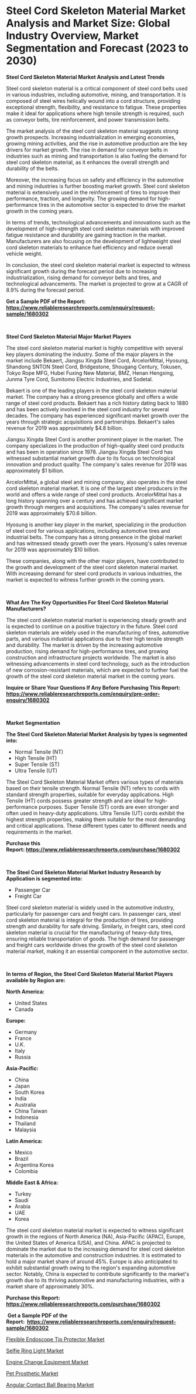 <p><h1>Steel Cord Skeleton Material Market Analysis and Market Size: Global Industry Overview, Market Segmentation and Forecast (2023 to 2030)</h1></p><p><strong>Steel Cord Skeleton Material Market Analysis and Latest Trends</strong></p>
<p><p>Steel cord skeleton material is a critical component of steel cord belts used in various industries, including automotive, mining, and transportation. It is composed of steel wires helically wound into a cord structure, providing exceptional strength, flexibility, and resistance to fatigue. These properties make it ideal for applications where high tensile strength is required, such as conveyor belts, tire reinforcement, and power transmission belts.</p><p>The market analysis of the steel cord skeleton material suggests strong growth prospects. Increasing industrialization in emerging economies, growing mining activities, and the rise in automotive production are the key drivers for market growth. The rise in demand for conveyor belts in industries such as mining and transportation is also fueling the demand for steel cord skeleton material, as it enhances the overall strength and durability of the belts.</p><p>Moreover, the increasing focus on safety and efficiency in the automotive and mining industries is further boosting market growth. Steel cord skeleton material is extensively used in the reinforcement of tires to improve their performance, traction, and longevity. The growing demand for high-performance tires in the automotive sector is expected to drive the market growth in the coming years.</p><p>In terms of trends, technological advancements and innovations such as the development of high-strength steel cord skeleton materials with improved fatigue resistance and durability are gaining traction in the market. Manufacturers are also focusing on the development of lightweight steel cord skeleton materials to enhance fuel efficiency and reduce overall vehicle weight.</p><p>In conclusion, the steel cord skeleton material market is expected to witness significant growth during the forecast period due to increasing industrialization, rising demand for conveyor belts and tires, and technological advancements. The market is projected to grow at a CAGR of 8.9% during the forecast period.</p></p>
<p><strong>Get a Sample PDF of the Report:&nbsp; <a href="https://www.reliableresearchreports.com/enquiry/request-sample/1680302">https://www.reliableresearchreports.com/enquiry/request-sample/1680302</a></strong></p>
<p>&nbsp;</p>
<p><strong>Steel Cord Skeleton Material Major Market Players</strong></p>
<p><p>The steel cord skeleton material market is highly competitive with several key players dominating the industry. Some of the major players in the market include Bekaert, Jiangsu Xingda Steel Cord, ArcelorMittal, Hyosung, Shandong SNTON Steel Cord, Bridgestone, Shougang Century, Tokusen, Tokyo Rope MFG, Hubei Fuxing New Material, BMZ, Henan Hengxing, Junma Tyre Cord, Sumitomo Electric Industries, and Sodetal.</p><p>Bekaert is one of the leading players in the steel cord skeleton material market. The company has a strong presence globally and offers a wide range of steel cord products. Bekaert has a rich history dating back to 1880 and has been actively involved in the steel cord industry for several decades. The company has experienced significant market growth over the years through strategic acquisitions and partnerships. Bekaert's sales revenue for 2019 was approximately $4.8 billion.</p><p>Jiangsu Xingda Steel Cord is another prominent player in the market. The company specializes in the production of high-quality steel cord products and has been in operation since 1978. Jiangsu Xingda Steel Cord has witnessed substantial market growth due to its focus on technological innovation and product quality. The company's sales revenue for 2019 was approximately $1 billion.</p><p>ArcelorMittal, a global steel and mining company, also operates in the steel cord skeleton material market. It is one of the largest steel producers in the world and offers a wide range of steel cord products. ArcelorMittal has a long history spanning over a century and has achieved significant market growth through mergers and acquisitions. The company's sales revenue for 2019 was approximately $70.6 billion.</p><p>Hyosung is another key player in the market, specializing in the production of steel cord for various applications, including automotive tires and industrial belts. The company has a strong presence in the global market and has witnessed steady growth over the years. Hyosung's sales revenue for 2019 was approximately $10 billion.</p><p>These companies, along with the other major players, have contributed to the growth and development of the steel cord skeleton material market. With increasing demand for steel cord products in various industries, the market is expected to witness further growth in the coming years.</p></p>
<p>&nbsp;</p>
<p><strong>What Are The Key Opportunities For Steel Cord Skeleton Material Manufacturers?</strong></p>
<p><p>The steel cord skeleton material market is experiencing steady growth and is expected to continue on a positive trajectory in the future. Steel cord skeleton materials are widely used in the manufacturing of tires, automotive parts, and various industrial applications due to their high tensile strength and durability. The market is driven by the increasing automotive production, rising demand for high-performance tires, and growing construction and infrastructure projects worldwide. The market is also witnessing advancements in steel cord technology, such as the introduction of new corrosion-resistant materials, which are expected to further fuel the growth of the steel cord skeleton material market in the coming years.</p></p>
<p><strong>Inquire or Share Your Questions If Any Before Purchasing This Report: <a href="https://www.reliableresearchreports.com/enquiry/pre-order-enquiry/1680302">https://www.reliableresearchreports.com/enquiry/pre-order-enquiry/1680302</a></strong></p>
<p>&nbsp;</p>
<p><strong>Market Segmentation</strong></p>
<p><strong>The Steel Cord Skeleton Material Market Analysis by types is segmented into:</strong></p>
<p><ul><li>Normal Tensile (NT)</li><li>High Tensile (HT)</li><li>Super Tensile (ST)</li><li>Ultra Tensile (UT)</li></ul></p>
<p><p>The Steel Cord Skeleton Material Market offers various types of materials based on their tensile strength. Normal Tensile (NT) refers to cords with standard strength properties, suitable for everyday applications. High Tensile (HT) cords possess greater strength and are ideal for high-performance purposes. Super Tensile (ST) cords are even stronger and often used in heavy-duty applications. Ultra Tensile (UT) cords exhibit the highest strength properties, making them suitable for the most demanding and critical applications. These different types cater to different needs and requirements in the market.</p></p>
<p><strong>Purchase this Report:&nbsp;<a href="https://www.reliableresearchreports.com/purchase/1680302">https://www.reliableresearchreports.com/purchase/1680302</a></strong></p>
<p>&nbsp;</p>
<p><strong>The Steel Cord Skeleton Material Market Industry Research by Application is segmented into:</strong></p>
<p><ul><li>Passenger Car</li><li>Freight Car</li></ul></p>
<p><p>Steel cord skeleton material is widely used in the automotive industry, particularly for passenger cars and freight cars. In passenger cars, steel cord skeleton material is integral for the production of tires, providing strength and durability for safe driving. Similarly, in freight cars, steel cord skeleton material is crucial for the manufacturing of heavy-duty tires, ensuring reliable transportation of goods. The high demand for passenger and freight cars worldwide drives the growth of the steel cord skeleton material market, making it an essential component in the automotive sector.</p></p>
<p>&nbsp;</p>
<p><strong>In terms of Region, the Steel Cord Skeleton Material Market Players available by Region are:</strong></p>
<p>
    <p> <strong> North America: </strong>
        <ul>
            <li>United States</li>
            <li>Canada</li>
        </ul>
        </p> 
    <p> <strong> Europe: </strong>
        <ul>
            <li>Germany</li>
            <li>France</li>
            <li>U.K.</li>
            <li>Italy</li>
            <li>Russia</li>
        </ul>
        </p> 
    <p> <strong> Asia-Pacific: </strong>
        <ul>
            <li>China</li>
            <li>Japan</li>
            <li>South Korea</li>
            <li>India</li>
            <li>Australia</li>
            <li>China Taiwan</li>
            <li>Indonesia</li>
            <li>Thailand</li>
            <li>Malaysia</li>
        </ul>
        </p> 
    <p> <strong> Latin America: </strong>
        <ul>
            <li>Mexico</li>
            <li>Brazil</li>
            <li>Argentina Korea</li>
            <li>Colombia</li>
        </ul>
        </p> 
    <p> <strong> Middle East & Africa: </strong>
        <ul>
            <li>Turkey</li>
            <li>Saudi</li>
            <li>Arabia</li>
            <li>UAE</li>
            <li>Korea</li>
        </ul>
    </p>
    </p>
<p><p>The steel cord skeleton material market is expected to witness significant growth in the regions of North America (NA), Asia-Pacific (APAC), Europe, the United States of America (USA), and China. APAC is projected to dominate the market due to the increasing demand for steel cord skeleton materials in the automotive and construction industries. It is estimated to hold a major market share of around 45%. Europe is also anticipated to exhibit substantial growth owing to the region's expanding automotive sector. Notably, China is expected to contribute significantly to the market's growth due to its thriving automotive and manufacturing industries, with a market share of approximately 30%.</p></p>
<p><strong>Purchase this Report: <a href="https://www.reliableresearchreports.com/purchase/1680302">https://www.reliableresearchreports.com/purchase/1680302</a></strong></p>
<p>&nbsp;<strong>Get a Sample PDF of the Report:&nbsp;&nbsp;<a href="https://www.reliableresearchreports.com/enquiry/request-sample/1680302">https://www.reliableresearchreports.com/enquiry/request-sample/1680302</a></strong></p>
<p><strong></strong></p>
<p><p><a href="https://www.linkedin.com/pulse/decoding-flexible-endoscope-tip-protector-market-deep-dive-dqldf/">Flexible Endoscope Tip Protector Market</a></p><p><a href="https://github.com/YashRP12/Market-Research-Report-List-1/blob/main/selfie-ring-light-market.md">Selfie Ring Light Market</a></p><p><a href="https://medium.com/@jerez43343/engine-change-equipment-market-research-report-its-history-and-forecast-2023-to-2030-3b5bca2a3014">Engine Change Equipment Market</a></p><p><a href="https://www.linkedin.com/pulse/pet-prosthetic-market-size-share-amp-trends-analysis-alwxc/">Pet Prosthetic Market</a></p><p><a href="https://github.com/Chiragrp24/Market-Research-Report-List-1/blob/main/angular-contact-ball-bearing-market.md">Angular Contact Ball Bearing Market</a></p></p>